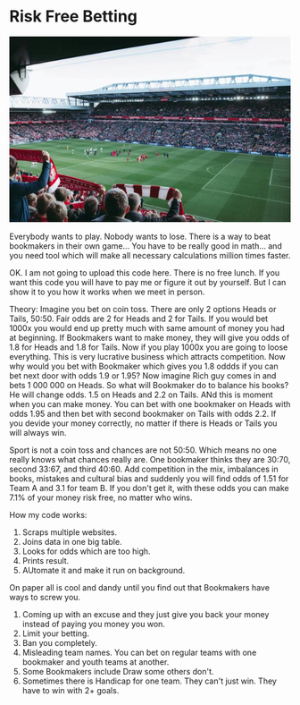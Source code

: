 # Risk Free Betting

![Football Stadium](https://github.com/Skoteinos1/betting/blob/main/football.jpg)

Everybody wants to play. Nobody wants to lose. There is a way to beat bookmakers in their own game... You have to be really good in math... and you need tool which will make all necessary calculations million times faster. 

OK. I am not going to upload this code here. There is no free lunch. If you want this code you will have to pay me or figure it out by yourself. But I can show it to you how it works when we meet in person.

Theory:
Imagine you bet on coin toss. There are only 2 options Heads or Tails, 50:50. Fair odds are 2 for Heads and 2 for Tails. If you would bet 1000x you would end up pretty much with same amount of money you had at beginning. If Bookmakers want to make money, they will give you odds of 1.8 for Heads and 1.8 for Tails. Now if you play 1000x you are going to loose everything. This is very lucrative business which attracts competition. Now why would you bet with Bookmaker which gives you 1.8 oddds if you can bet next door with odds 1.9 or 1.95? Now imagine Rich guy comes in and bets 1 000 000 on Heads. So what will Bookmaker do to balance his books? He will change odds. 1.5 on Heads and 2.2 on Tails. ANd this is moment when you can make money. You can bet with one bookmaker on Heads with odds 1.95 and then bet with second bookmaker on Tails with odds 2.2. If you devide your money correctly, no matter if there is Heads or Tails you will always win.

Sport is not a coin toss and chances are not 50:50. Which means no one really knows what chances really are. One bookmaker thinks they are 30:70, second 33:67, and third 40:60. Add competition in the mix, imbalances in books, mistakes and cultural bias and suddenly you will find odds of 1.51 for Team A and 3.1 for team B. If you don't get it, with these odds you can make 7.1% of your money risk free, no matter who wins.

How my code works:
1. Scraps multiple websites.
2. Joins data in one big table.
3. Looks for odds which are too high.
4. Prints result.
5. AUtomate it and make it run on background.

On paper all is cool and dandy until you find out that Bookmakers have ways to screw you.
1. Coming up with an excuse and they just give you back your money instead of paying you money you won.
2. Limit your betting.
3. Ban you completely.
4. Misleading team names. You can bet on regular teams with one bookmaker and youth teams at another.
5. Some Bookmakers include Draw some others don't.
6. Sometimes there is Handicap for one team. They can't just win. They have to win with 2+ goals.
